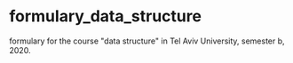 # formulary_data_structure
formulary for the course "data structure" in Tel Aviv University, semester b, 2020.
